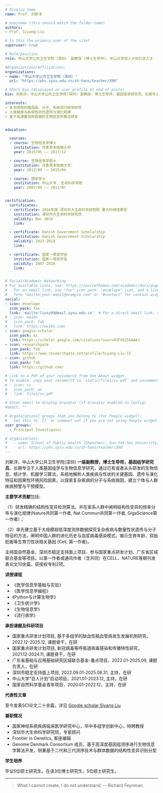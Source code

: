 ```yaml
---
# Display name
name: Prof. 刘斯洋

# Username (this should match the folder name)
authors:
- Prof. Siyang Liu

# Is this the primary user of the site?
superuser: true

# Role/position
role: 中山大学公共卫生学院（深圳） 副教授 (博士生导师)，中山大学百人计划引进人才

#Organizations/Affiliations:
organizations:
- name: "中山大学公共卫生学院（深圳）"
  url: "https://phs.sysu.edu.cn/zh-hans/teacher/390"

# Short bio (displayed in user profile at end of posts)
bio: 刘斯洋，中山大学公共卫生学院(深圳) 副教授，博士生导师，基因组学研究员。长期专注于人类基因组学与生物信息学研究，通过已有或者从头研发的生物信息、统计学、机器学习算法，系统地解析人类疾病与性状的关键基因、遗传与演化特征和因果性环境风险因素，以探索复杂疾病的分子与系统病因，建立个体与人群疾病预警与干预模型。

interests:
- 复杂疾病的基因组、分子、系统流行病学研究
- 人类健康与疾病性状的遗传与演化规律
- 基于高通量测序数据的生物信息学算法研发


education:

  courses:
  - course: 生物信息学博士
    institution: 丹麦哥本哈根大学
    year: 2015/05 —— 2017/12

  - course: 生物信息学硕士
    institution: 丹麦哥本哈根大学，
    year: 2012/09 —— 2015/04

  - course: 理学学士
    institution: 中山大学, 生命科学学院
    year: 2007/09 —— 2011/07


certification:
  certificates:
  - certificate: 2018年度 深圳华大生命科学研究院 重大科研成果奖
    institution: 深圳华大生命科学研究院
    validity: Dec 2018
    link: 

  - certificate: Danish Government Scholarship
    institution: Danish Government Scholarship
    validity: 2012-2014
    link: 

  - certificate: 国家一等奖学金
    institution: 国家一等奖学金
    validity: 2007-2010
    link:


# Social/Academic Networking
# For available icons, see: https://sourcethemes.com/academic/docs/page-builder/#icons
#   For an email link, use "fas" icon pack, "envelope" icon, and a link in the
#   form "mailto:your-email@example.com" or "#contact" for contact widget.
social:
- icon: envelope
  icon_pack: fas
  link: 'mailto:liusy99@mail.sysu.edu.cn'  # For a direct email link, use "mailto:test@example.org".
# - icon: weibo
#   icon_pack: fab
#   link: https://weibo.com/
- icon: google-scholar
  icon_pack: ai
  link: https://scholar.google.com/citations?user=9JFX62IAAAAJ
- icon: researchgate
  icon_pack: fab
  link: https://www.researchgate.net/profile/Siyang-Liu-15
- icon: github
  icon_pack: fab
  link: https://github.com/

# Link to a PDF of your resume/CV from the About widget.
# To enable, copy your resume/CV to `static/files/cv.pdf` and uncomment the lines below.
# - icon: cv
#   icon_pack: ai
#   link: files/cv.pdf

# Enter email to display Gravatar (if Gravatar enabled in Config)
#email: ""

# Organizational groups that you belong to (for People widget)
#   Set this to `[]` or comment out if you are not using People widget.
user_groups: 
  - Principal Investigator

# organizations:
#   - name: School of Public Health (Shenzhen), Sun-Yat-Sen University, China
#     url: https://phs.sysu.edu.cn/zh-hans/teacher/390
---
```


刘斯洋，中山大学公共卫生学院(深圳) **一级副教授，博士生导师，基因组学研究员**。长期专注于人类基因组学与生物信息学研究，通过已有或者从头研发的生物信息、统计学、机器学习算法，系统地解析人类疾病与性状的关键基因、遗传与演化特征和因果性环境风险因素，以探索复杂疾病的分子与系统病因，建立个体与人群疾病预警与干预模型。

**主要学术贡献**包括:

（1）研发精确的结构性变异检测算法，并在家系人群中阐明结构性变异的频率分布与演化规律(Nature共同第一作者, Nat Commun共同第一作者, GigaScience第一作者）；

（2）率先建立基于大规模超低深度测序数据探究复杂疾病与数量性状遗传与分子特征的方法，阐明中国人群的进化历史与血浆病毒感染模式，揭示生育年龄、双胎妊娠等生育力性状相关基因 (Cell, 第一作者)。

主持国自然基金、深圳市稳定支持面上项目、参与国家重点研发计划、广东省区域联合基金等项目。以第一作者或通讯作者（含共同）在CELL、NATURE等期刊发表论文10余篇，获授权专利2项。


**讲授课程**

- 《医学信息学基础与实验》
- 《医学信息学编程》
- 《Python与计算生物学》
- 《卫生统计学》
- 《生物信息学》
- 《流行病学》

**承担课题及科研项目**

- 国家重点研发计划项目, 基于多组学的缺血性脑血管病发生发展机制研究，2022.12-2025.12, 课题骨干，在研
- 国家重点研发计划项目, 新冠病毒等呼吸道病毒感染和传播特性研究，2021.12-2024.11, 课题骨干，在研
- 广东省基础与应用基础研究区域联合基金-重点项目，2022.01-2025.09, 课题负责人，在研
- 深圳市稳定支持面上项目, 2022.09.01-2025.08.31, 主持，在研
- 中山大学“百人计划”启动项目，2021.01-2023.12, 主持，在研
- 国家自然科学基金青年项目，2020.01-2022.12，主持，在研


**代表性文章**

至今发表SCI论文二十余篇，详见 [Google scholar Siyang Liu](https://scholar.google.com/citations?user=9JFX62IAAAAJ)


**兼职情况**

- 国家神经系统疾病临床医学研究中心，卒中多组学创新中心，特聘教授
- 深圳华大生命科学研究院，专家顾问
- Frontier in Genetics, 客座编辑
- Genome Denmark Consortium 成员，基于高深度基因组测序进行生物信息学算法开发，侧重基于二代和三代测序技术与群体数据的结构性变异识别分型


**学生培养**

毕业5位硕士研究生。在读3位博士研究生，5位硕士研究生。

---

> What I cannot create, I do not understand. -- Richard Feynman.
